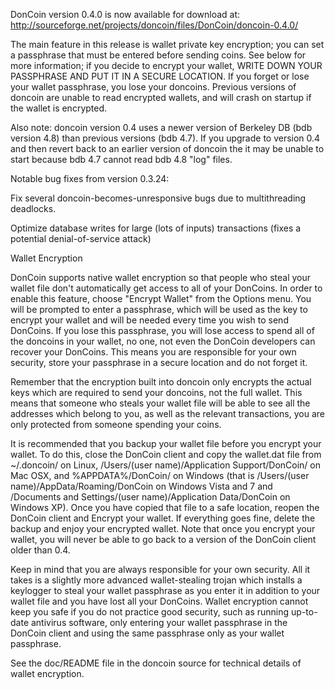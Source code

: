 DonCoin version 0.4.0 is now available for download at:
http://sourceforge.net/projects/doncoin/files/DonCoin/doncoin-0.4.0/

The main feature in this release is wallet private key encryption;
you can set a passphrase that must be entered before sending coins.
See below for more information; if you decide to encrypt your wallet,
WRITE DOWN YOUR PASSPHRASE AND PUT IT IN A SECURE LOCATION. If you
forget or lose your wallet passphrase, you lose your doncoins.
Previous versions of doncoin are unable to read encrypted wallets,
and will crash on startup if the wallet is encrypted.

Also note: doncoin version 0.4 uses a newer version of Berkeley DB
(bdb version 4.8) than previous versions (bdb 4.7). If you upgrade
to version 0.4 and then revert back to an earlier version of doncoin
the it may be unable to start because bdb 4.7 cannot read bdb 4.8
"log" files.


Notable bug fixes from version 0.3.24:

Fix several doncoin-becomes-unresponsive bugs due to multithreading
deadlocks.

Optimize database writes for large (lots of inputs) transactions
(fixes a potential denial-of-service attack)


Wallet Encryption

DonCoin supports native wallet encryption so that people who steal your
wallet file don't automatically get access to all of your DonCoins.
In order to enable this feature, choose "Encrypt Wallet" from the
Options menu.  You will be prompted to enter a passphrase, which
will be used as the key to encrypt your wallet and will be needed
every time you wish to send DonCoins.  If you lose this passphrase,
you will lose access to spend all of the doncoins in your wallet,
no one, not even the DonCoin developers can recover your DonCoins.
This means you are responsible for your own security, store your
passphrase in a secure location and do not forget it.

Remember that the encryption built into doncoin only encrypts the
actual keys which are required to send your doncoins, not the full
wallet.  This means that someone who steals your wallet file will
be able to see all the addresses which belong to you, as well as the
relevant transactions, you are only protected from someone spending
your coins.

It is recommended that you backup your wallet file before you
encrypt your wallet.  To do this, close the DonCoin client and
copy the wallet.dat file from ~/.doncoin/ on Linux, /Users/(user
name)/Application Support/DonCoin/ on Mac OSX, and %APPDATA%/DonCoin/
on Windows (that is /Users/(user name)/AppData/Roaming/DonCoin on
Windows Vista and 7 and /Documents and Settings/(user name)/Application
Data/DonCoin on Windows XP).  Once you have copied that file to a
safe location, reopen the DonCoin client and Encrypt your wallet.
If everything goes fine, delete the backup and enjoy your encrypted
wallet.  Note that once you encrypt your wallet, you will never be
able to go back to a version of the DonCoin client older than 0.4.

Keep in mind that you are always responsible for your own security.
All it takes is a slightly more advanced wallet-stealing trojan which
installs a keylogger to steal your wallet passphrase as you enter it
in addition to your wallet file and you have lost all your DonCoins.
Wallet encryption cannot keep you safe if you do not practice
good security, such as running up-to-date antivirus software, only
entering your wallet passphrase in the DonCoin client and using the
same passphrase only as your wallet passphrase.

See the doc/README file in the doncoin source for technical details
of wallet encryption.
